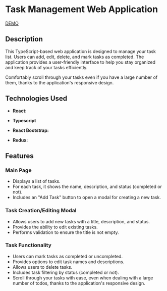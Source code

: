 # Task Management Web Application

[DEMO](https://igor-kashchenko.github.io/viatec-test-task/)

## Description

This TypeScript-based web application is designed to manage your task list. Users can add, edit, delete, and mark tasks as completed. The application provides a user-friendly interface to help you stay organized and keep track of your tasks efficiently.

Comfortably scroll through your tasks even if you have a large number of them, thanks to the application's responsive design.

## Technologies Used

- **React:**
  
- **Typescript**

- **React Bootstrap:** 

- **Redux:** 

## Features

### Main Page

- Displays a list of tasks.
- For each task, it shows the name, description, and status (completed or not).
- Includes an "Add Task" button to open a modal for creating a new task.

### Task Creation/Editing Modal

- Allows users to add new tasks with a title, description, and status.
- Provides the ability to edit existing tasks.
- Performs validation to ensure the title is not empty.

### Task Functionality

- Users can mark tasks as completed or uncompleted.
- Provides options to edit task names and descriptions.
- Allows users to delete tasks.
- Includes task filtering by status (completed or not).
- Scroll through your tasks with ease, even when dealing with a large number of todos, thanks to the application's responsive design.

